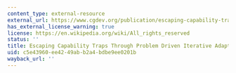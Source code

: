 ```yaml
---
content_type: external-resource
external_url: https://www.cgdev.org/publication/escaping-capability-traps-through-problem-driven-iterative-adaptation-pdia-working-paper
has_external_license_warning: true
license: https://en.wikipedia.org/wiki/All_rights_reserved
status: ''
title: Escaping Capability Traps Through Problem Driven Iterative Adaptation (PDIA)
uid: c5e43960-ee42-49ab-b2a4-bdbe9ee0201b
wayback_url: ''
---
```

